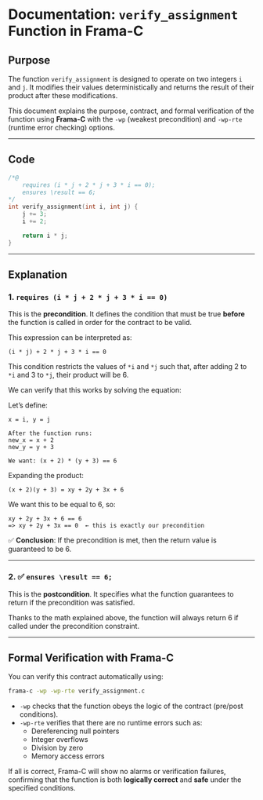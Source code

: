 
# Documentation: `verify_assignment` Function in Frama-C

## Purpose

The function `verify_assignment` is designed to operate on two integers `i` and `j`. It modifies their values deterministically and returns the result of their product after these modifications.

This document explains the purpose, contract, and formal verification of the function using **Frama-C** with the `-wp` (weakest precondition) and `-wp-rte` (runtime error checking) options.

---

## Code

```c
/*@
    requires (i * j + 2 * j + 3 * i == 0);
    ensures \result == 6;
*/
int verify_assignment(int i, int j) {
    j += 3;
    i += 2;

    return i * j;
}
```

---

## Explanation

### 1. `requires (i * j + 2 * j + 3 * i == 0)`

This is the **precondition**. It defines the condition that must be true **before** the function is called in order for the contract to be valid.

This expression can be interpreted as:

```
(i * j) + 2 * j + 3 * i == 0
```

This condition restricts the values of `*i` and `*j` such that, after adding 2 to `*i` and 3 to `*j`, their product will be 6.

We can verify that this works by solving the equation:

Let’s define:
```
x = i, y = j

After the function runs:
new_x = x + 2
new_y = y + 3

We want: (x + 2) * (y + 3) == 6
```

Expanding the product:
```
(x + 2)(y + 3) = xy + 2y + 3x + 6
```

We want this to be equal to 6, so:
```
xy + 2y + 3x + 6 == 6
=> xy + 2y + 3x == 0  ← this is exactly our precondition
```

✅ **Conclusion**: If the precondition is met, then the return value is guaranteed to be 6.

---

### 2. ✅ `ensures \result == 6;`

This is the **postcondition**. It specifies what the function guarantees to return if the precondition was satisfied.

Thanks to the math explained above, the function will always return 6 if called under the precondition constraint.

---

## Formal Verification with Frama-C

You can verify this contract automatically using:

```bash
frama-c -wp -wp-rte verify_assignment.c
```

- `-wp` checks that the function obeys the logic of the contract (pre/post conditions).
- `-wp-rte` verifies that there are no runtime errors such as:
  - Dereferencing null pointers
  - Integer overflows
  - Division by zero
  - Memory access errors

If all is correct, Frama-C will show no alarms or verification failures, confirming that the function is both **logically correct** and **safe** under the specified conditions.